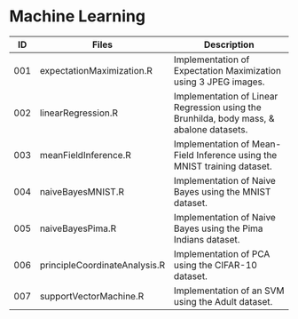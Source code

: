 # Machine Learning

|ID      |Files                             |Description                                                                                |
|--------|----------------------------------|-------------------------------------------------------------------------------------------|
|001     |expectationMaximization.R         |Implementation of Expectation Maximization using 3 JPEG images.                            |
|002     |linearRegression.R                |Implementation of Linear Regression using the Brunhilda, body mass, & abalone datasets.    |
|003     |meanFieldInference.R              |Implementation of Mean-Field Inference using the MNIST training dataset.                   |
|004     |naiveBayesMNIST.R                 |Implementation of Naive Bayes using the MNIST dataset.                                     |
|005     |naiveBayesPima.R                  |Implementation of Naive Bayes using the Pima Indians dataset.                              |
|006     |principleCoordinateAnalysis.R     |Implementation of PCA using the CIFAR-10 dataset.                                          |
|007     |supportVectorMachine.R            |Implementation of an SVM using the Adult dataset.                                          |